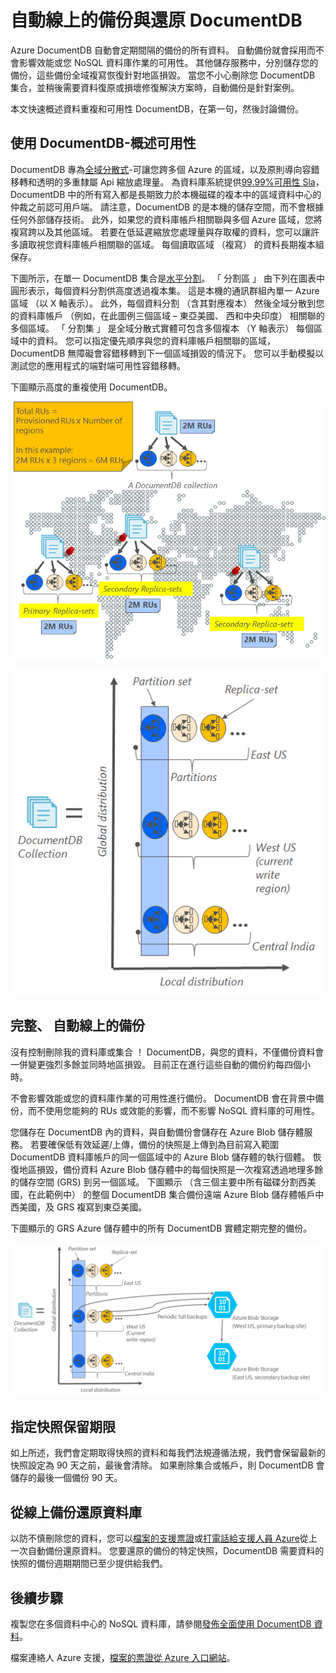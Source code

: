 <properties
    pageTitle="線上備份與還原 DocumentDB |Microsoft Azure"
    description="了解如何執行自動備份與還原 NoSQL Azure DocumentDB 的資料庫。"
    keywords="備份與還原，線上備份"
    services="documentdb"
    documentationCenter=""
    authors="RahulPrasad16"
    manager="jhubbard"
    editor="monicar"/>

<tags
    ms.service="documentdb"
    ms.workload="data-services"
    ms.tgt_pltfrm="na"
    ms.devlang="multiple"
    ms.topic="article"
    ms.date="09/23/2016"
    ms.author="raprasa"/>

# <a name="automatic-online-backup-and-restore-with-documentdb"></a>自動線上的備份與還原 DocumentDB 

Azure DocumentDB 自動會定期間隔的備份的所有資料。 自動備份就會採用而不會影響效能或您 NoSQL 資料庫作業的可用性。 其他儲存服務中，分別儲存您的備份，這些備份全域複寫恢復針對地區損毀。 當您不小心刪除您 DocumentDB 集合，並稍後需要資料復原或損壞修復解決方案時，自動備份是針對案例。  

本文快速概述資料重複和可用性 DocumentDB，在第一句，然後討論備份。 

## <a name="high-availability-with-documentdb---a-recap"></a>使用 DocumentDB-概述可用性

DocumentDB 專為[全域分散式](documentdb-distribute-data-globally.md)-可讓您跨多個 Azure 的區域，以及原則導向容錯移轉和透明的多重隸屬 Api 縮放處理量。 為資料庫系統提供[99.99%可用性 Sla](https://azure.microsoft.com/support/legal/sla/documentdb/v1_0/)，DocumentDB 中的所有寫入都是長期致力於本機磁碟的複本中的區域資料中心的仲裁之前認可用戶端。 請注意，DocumentDB 的是本機的儲存空間，而不會根據任何外部儲存技術。 此外，如果您的資料庫帳戶相關聯與多個 Azure 區域，您將複寫跨以及其他區域。 若要在低延遲縮放您處理量與存取權的資料，您可以讓許多讀取視您資料庫帳戶相關聯的區域。 每個讀取區域 （複寫） 的資料長期複本組保存。  

下圖所示，在單一 DocumentDB 集合是[水平分割](documentdb-partition-data.md)。 「 分割區 」 由下列在圖表中圓形表示，每個資料分割供高度透過複本集。 這是本機的通訊群組內單一 Azure 區域 （以 X 軸表示）。 此外，每個資料分割 （含其對應複本） 然後全域分散到您的資料庫帳戶 （例如，在此圖例三個區域 – 東亞美國、 西和中央印度） 相關聯的多個區域。 「 分割集 」 是全域分散式實體可包含多個複本 （Y 軸表示） 每個區域中的資料。 您可以指定優先順序與您的資料庫帳戶相關聯的區域，DocumentDB 無障礙會容錯移轉到下一個區域損毀的情況下。 您可以手動模擬以測試您的應用程式的端對端可用性容錯移轉。  

下圖顯示高度的重複使用 DocumentDB。

![高度的重複使用 DocumentDB](./media/documentdb-online-backup-and-restore/azure-documentdb-nosql-database-redundancy.png)


![高度的重複使用 DocumentDB](./media/documentdb-online-backup-and-restore/azure-documentdb-nosql-database-global-distribution.png)

## <a name="full-automatic-online-backups"></a>完整、 自動線上的備份

沒有控制刪除我的資料庫或集合 ！ DocumentDB，與您的資料，不僅備份資料會一併變更強烈多餘並同時地區損毀。 目前正在進行這些自動的備份約每四個小時。 

不會影響效能或您的資料庫作業的可用性進行備份。 DocumentDB 會在背景中備份，而不使用您能夠的 RUs 或效能的影響，而不影響 NoSQL 資料庫的可用性。 

您儲存在 DocumentDB 內的資料，與自動備份會儲存在 Azure Blob 儲存體服務。 若要確保低有效延遲/上傳，備份的快照是上傳到為目前寫入範圍 DocumentDB 資料庫帳戶的同一個區域中的 Azure Blob 儲存體的執行個體。 恢復地區損毀，備份資料 Azure Blob 儲存體中的每個快照是一次複寫透過地理多餘的儲存空間 (GRS) 到另一個區域。 下圖顯示 （含三個主要中所有磁碟分割西美國，在此範例中） 的整個 DocumentDB 集合備份遠端 Azure Blob 儲存體帳戶中西美國，及 GRS 複寫到東亞美國。 

下圖顯示的 GRS Azure 儲存體中的所有 DocumentDB 實體定期完整的備份。

![完整 GRS Azure 儲存體中的所有 DocumentDB 實體定期備份](./media/documentdb-online-backup-and-restore/azure-documentdb-nosql-database-automatic-backup.png)


## <a name="retention-period-for-a-given-snapshot"></a>指定快照保留期限

如上所述，我們會定期取得快照的資料和每我們法規遵循法規，我們會保留最新的快照設定為 90 天之前，最後會清除。 如果刪除集合或帳戶，則 DocumentDB 會儲存的最後一個備份 90 天。

## <a name="restore-database-from-the-online-backup"></a>從線上備份還原資料庫

以防不慎刪除您的資料，您可以[檔案的支援票證](https://portal.azure.com/?#blade/Microsoft_Azure_Support/HelpAndSupportBlade)或[打電話給支援人員 Azure](https://azure.microsoft.com/support/options/)從上一次自動備份還原資料。 您要還原的備份的特定快照，DocumentDB 需要資料的快照的備份週期期間已至少提供給我們。

## <a name="next-steps"></a>後續步驟

複製您在多個資料中心的 NoSQL 資料庫，請參閱[發佈全面使用 DocumentDB 資料](documentdb-distribute-data-globally.md)。 

檔案連絡人 Azure 支援，[檔案的票證從 Azure 入口網站](https://portal.azure.com/?#blade/Microsoft_Azure_Support/HelpAndSupportBlade)。